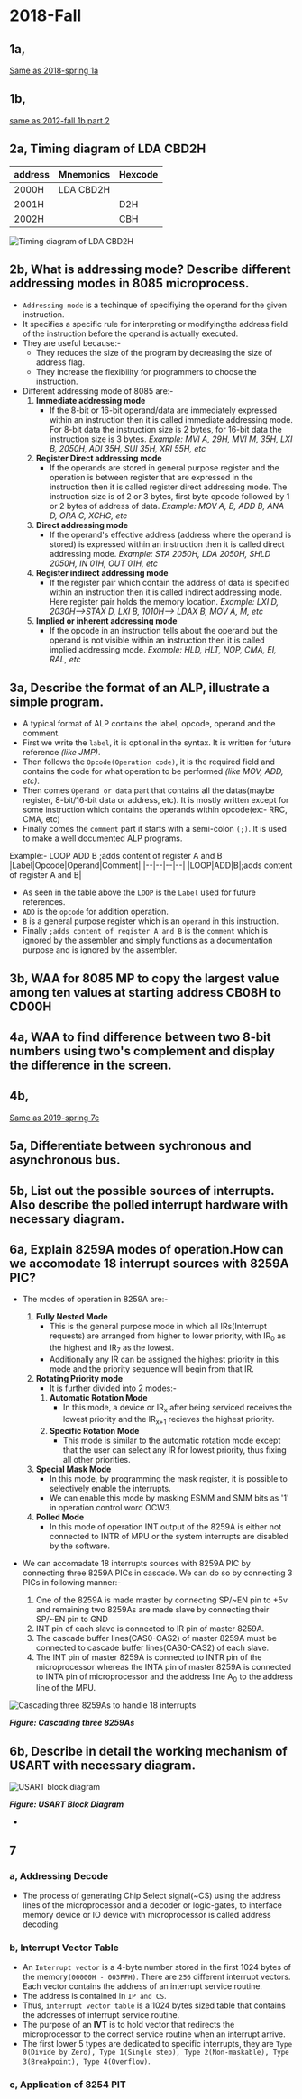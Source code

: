 # 2018-Fall

## 1a, 

[Same as 2018-spring 1a]()

## 1b,

[same as 2012-fall 1b part 2]()

## 2a, Timing diagram of LDA CBD2H

|address|Mnemonics|Hexcode|
|--|--|--|
|2000H|LDA CBD2H||
|2001H||D2H|
|2002H||CBH|

![Timing diagram of LDA CBD2H](../photos/)

## 2b, What is addressing mode? Describe different addressing modes in 8085 microprocess.

- `Addressing mode` is a techinque of specifiying the operand for the given instruction.
- It specifies a specific rule for interpreting or modifyingthe address field of the instruction before the operand is actually executed.
- They are useful because:-
    - They reduces the size of the program by decreasing the size of address flag.
    - They increase the flexibility for programmers to choose the instruction.
- Different addressing mode of 8085 are:-
    1. **Immediate addressing mode** 
		- If the 8-bit or 16-bit operand/data are immediately expressed within an instruction then it is called immediate addressing mode. For 8-bit data the instruction size is 2 bytes, for 16-bit data the instruction size is 3 bytes. _Example: MVI A, 29H, MVI M, 35H, LXI B, 2050H, ADI 35H, SUI 35H, XRI 55H, etc_
	1. **Register Direct addressing mode**
		- If the operands are stored in general purpose register and the operation is between register that are expressed in the instruction then it is called register direct addressing mode. The instruction size is of 2 or 3 bytes, first byte opcode followed by 1 or 2 bytes of address of data. _Example: MOV A, B, ADD B, ANA D, ORA C, XCHG, etc_
	1. **Direct addressing mode**
		- If the operand's effective address (address where the operand is stored) is expressed within an instruction then it is called direct addressing mode. _Example: STA 2050H, LDA 2050H, SHLD 2050H, IN 01H, OUT 01H, etc_
	1. **Register indirect addressing mode**
		- If the register pair which contain the address of data is specified within an instruction then it is called indirect addressing mode. Here register pair holds the memory location. _Example: LXI D, 2030H-->STAX D, LXI B, 1010H--> LDAX B, MOV A, M, etc_
	1. **Implied or inherent addressing mode**
		- If the opcode in an instruction tells about the operand but the operand is not visible within an instruction then it is called implied addressing mode. _Example: HLD, HLT, NOP, CMA, EI, RAL, etc_

## 3a, Describe the format of an ALP, illustrate a simple program.

- A typical format of ALP contains the label, opcode, operand and the comment.
- First we write the `label`, it is optional in the syntax. It is written for future reference _(like JMP)_.
- Then follows the `Opcode(Operation code)`, it is the required field and contains the code for what operation to be performed _(like MOV, ADD, etc)_.
- Then comes `Operand or data` part that contains all the datas(maybe register, 8-bit/16-bit data or address, etc). It is mostly written except for some instruction which contains the operands within opcode(ex:- RRC, CMA, etc)
- Finally comes the `comment` part it starts with a semi-colon `(;)`. It is used to make a well documented ALP programs.

Example:- LOOP ADD B ;adds content of register A and B
|Label|Opcode|Operand|Comment|
|--|--|--|--|
|LOOP|ADD|B|;adds content of register A and B|

- As seen in the table above the `LOOP` is the `Label` used for future references.
- `ADD` is the `opcode` for addition operation.
- `B` is a general purpose register which is an `operand` in this instruction.
- Finally `;adds content of register A and B` is the `comment` which is ignored by the assembler and simply functions as a documentation purpose and is ignored by the assembler.


## 3b, WAA for 8085 MP to copy the largest value among ten values at starting address CB08H to CD00H

## 4a, WAA to find difference between two 8-bit numbers using two's complement and display the difference in the screen.

## 4b,

[Same as 2019-spring 7c]()

## 5a, Differentiate between sychronous and asynchronous bus.

## 5b, List out the possible sources of interrupts. Also describe the polled interrupt hardware with necessary diagram.

## 6a, Explain 8259A modes of operation.How can we accomodate 18 interrupt sources with 8259A PIC?

- The modes of operation in 8259A are:-

    1. **Fully Nested Mode**
        - This is the general purpose mode in which all IRs(Interrupt requests) are arranged from higher to lower priority, with IR<sub>0</sub> as the highest and IR<sub>7</sub> as the lowest.
        - Additionally any IR can be assigned the highest priority in this mode and the priority sequence will begin from that IR.
    1. **Rotating Priority mode**
        - It is further divided into 2 modes:-
        1. **Automatic Rotation Mode**
            - In this mode, a device or IR<sub>x</sub> after being serviced receives the lowest priority and the IR<sub>x+1</sub> recieves the highest priority.
        1. **Specific Rotation Mode**
            - This mode is similar to the automatic rotation mode except that the user can select any IR for lowest priority, thus fixing all other priorities.
    1. **Special Mask Mode**
        - In this mode, by programming the mask register, it is possible to selectively enable the interrupts.
        - We can enable this mode by masking ESMM and SMM bits as '1' in operation control word OCW3.
    1. **Polled Mode** 
        - In this mode of operation INT output of the 8259A is either not connected to INTR of MPU or the system interrupts are disabled by the software.

- We can accomadate 18 interrupts sources with 8259A PIC by connecting three 8259A PICs in cascade. We can do so by connecting 3 PICs in following manner:-
    1. One of the 8259A is made master by connecting SP/~EN pin to +5v and remaining two 8259As are made slave by connecting their SP/~EN pin to GND
    1. INT pin of each slave is connected to IR pin of master 8259A.
    1. The cascade buffer lines(CAS0-CAS2) of master 8259A must be connected to cascade buffer lines(CAS0-CAS2) of each slave.
    1. The INT pin of master 8259A is connected to INTR pin of the microprocessor whereas the INTA pin of master 8259A is connected to INTA pin of microprocessor and the address line A<sub>0</sub> to the address line of the MPU.

![Cascading three 8259As to handle 18 interrupts](../photos/cascade8259A.jpg)

_**Figure: Cascading three 8259As**_

## 6b, Describe in detail the working mechanism of USART with necessary diagram.

![USART block diagram](../photos/8251A_USART.png)

_**Figure: USART Block Diagram**_

- 

## 7

### a, Addressing Decode

- The process of generating Chip Select signal(~CS) using the address lines of the microprocessor and a decoder or logic-gates, to interface memory device or IO device with microprocessor is called address decoding.

### b, Interrupt Vector Table

- An `Interrupt vector` is a 4-byte number stored in the first 1024 bytes of the memory`(00000H - 003FFH)`. There are `256` different interrupt vectors. Each vector contains the address of an interrupt service routine.
- The address is contained in `IP and CS`.
- Thus, `interrupt vector table` is a 1024 bytes sized table that contains the addresses of interrupt service routine.
- The purpose of an **IVT** is to hold vector that redirects the microprocessor to the correct service routine when an interrupt arrive.
- The first lower 5 types are dedicated to specific interrupts, they are `Type 0(Divide by Zero), Type 1(Single step), Type 2(Non-maskable), Type 3(Breakpoint), Type 4(Overflow)`.

### c, Application of 8254 PIT